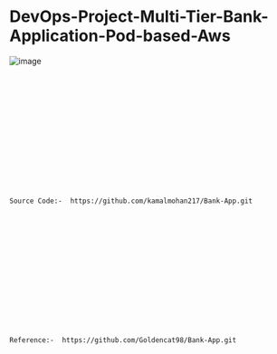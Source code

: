 # DevOps-Project-Multi-Tier-Bank-Application-Pod-based-Aws
![image](https://github.com/user-attachments/assets/73e754ce-ea17-4fa4-8e6c-27022a243f6f)


<br><br/>
<br><br/>
<br><br/>
<br><br/>
<br><br/>
<br><br/>
```
Source Code:-  https://github.com/kamalmohan217/Bank-App.git
```
<br><br/>
<br><br/>
<br><br/>
<br><br/>
<br><br/>
<br><br/>
```
Reference:-  https://github.com/Goldencat98/Bank-App.git

